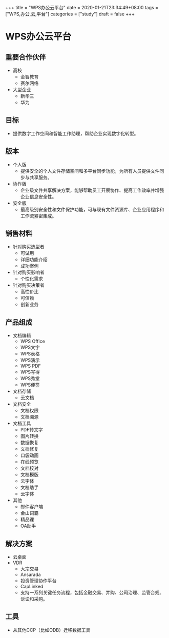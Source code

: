 +++
title = "WPS办公云平台"
date = 2020-01-21T23:34:49+08:00
tags = ["WPS,办公,云,平台"]
categories = ["study"]
draft = false
+++

# WPS办公云平台
## 重要合作伙伴
- 高校
  - 金智教育
  - 赛尔网络
- 大型企业
  - 新华三
  - 华为
## 目标
- 提供数字工作空间和智能工作助理，帮助企业实现数字化转型。
## 版本
- 个人版
  - 提供安全的个人文件存储空间和多平台同步功能，为所有人员提供文件同步与共享服务。
- 协作版
  - 企业级文件共享解决方案，能够帮助员工开展协作、提高工作效率并增强企业信息安全性。
- 安全版
  - 最高级别安全性和文件保护功能，可与现有文件资源库、企业应用程序和工作流紧密集成。
## 销售材料
- 针对购买选型者
  - 可试用
  - 详细功能介绍
  - 成功案例
- 针对购买影响者
  - 个性化需求
- 针对购买决策者
  - 高性价比
  - 可信赖
  - 创新业务
## 产品组成
- 文档编辑
  - WPS Office
  - WPS文字
  - WPS表格
  - WPS演示
  - WPS PDF
  - WPS写得
  - WPS秀堂
  - WPS便签
- 文档存储
  - 云文档
- 文档安全
  - 文档权限
  - 文档溯源
- 文档工具
  - PDF转文字
  - 图片转换
  - 数据恢复
  - 文档修复
  - 口袋动画
  - 在线预览
  - 文档校对
  - 文档模版
  - 云字体
  - 文档助手
  - 云字体
- 其他
  - 邮件客户端
  - 金山词霸
  - 精品课
  - OA助手
## 解决方案
- 云桌面
- VDR
  - 大宗交易
  - Ansarada
  - 投资管理协作平台
  - CapLinked
  - 支持一系列关键任务流程，包括金融交易、并购、公司治理、监管合规、诉讼和采购。
## 工具
- 从其他CCP（比如ODB）迁移数据工具